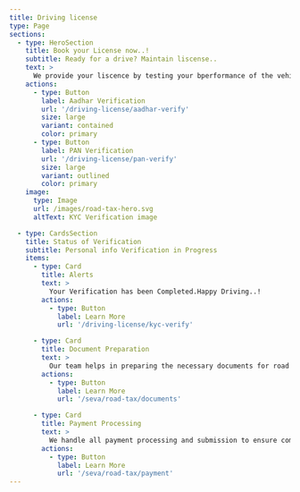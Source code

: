 ```yaml
---
title: Driving license
type: Page
sections:
  - type: HeroSection
    title: Book your License now..!
    subtitle: Ready for a drive? Maintain liscense..
    text: >
      We provide your liscence by testing your bperformance of the vehicle with respect to certification.
    actions:
      - type: Button
        label: Aadhar Verification
        url: '/driving-license/aadhar-verify'
        size: large
        variant: contained
        color: primary
      - type: Button
        label: PAN Verification
        url: '/driving-license/pan-verify'
        size: large
        variant: outlined
        color: primary
    image:
      type: Image
      url: /images/road-tax-hero.svg
      altText: KYC Verification image

  - type: CardsSection
    title: Status of Verification
    subtitle: Personal info Verification in Progress
    items:
      - type: Card
        title: Alerts
        text: >
          Your Verification has been Completed.Happy Driving..!
        actions:
          - type: Button
            label: Learn More
            url: '/driving-license/kyc-verify'

      - type: Card
        title: Document Preparation
        text: >
          Our team helps in preparing the necessary documents for road tax payments.
        actions:
          - type: Button
            label: Learn More
            url: '/seva/road-tax/documents'

      - type: Card
        title: Payment Processing
        text: >
          We handle all payment processing and submission to ensure compliance.
        actions:
          - type: Button
            label: Learn More
            url: '/seva/road-tax/payment'
---
```

